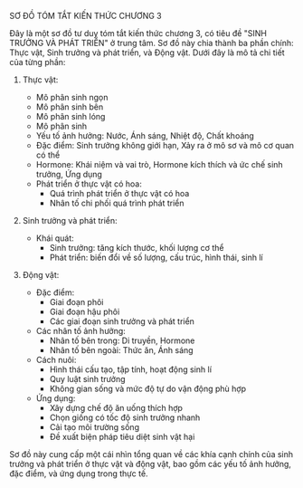 SƠ ĐỒ TÓM TẮT KIẾN THỨC CHƯƠNG 3

Đây là một sơ đồ tư duy tóm tắt kiến thức chương 3, có tiêu đề "SINH TRƯỞNG VÀ PHÁT TRIỂN" ở trung tâm. Sơ đồ này chia thành ba phần chính: Thực vật, Sinh trưởng và phát triển, và Động vật. Dưới đây là mô tả chi tiết của từng phần:

1. Thực vật:
   - Mô phân sinh ngọn
   - Mô phân sinh bên
   - Mô phân sinh lóng
   - Mô phân sinh
   - Yếu tố ảnh hưởng: Nước, Ánh sáng, Nhiệt độ, Chất khoáng
   - Đặc điểm: Sinh trưởng không giới hạn, Xảy ra ở mô sơ và mô cơ quan có thể
   - Hormone: Khái niệm và vai trò, Hormone kích thích và ức chế sinh trưởng, Ứng dụng
   - Phát triển ở thực vật có hoa:
     + Quá trình phát triển ở thực vật có hoa
     + Nhân tố chi phối quá trình phát triển

2. Sinh trưởng và phát triển:
   - Khái quát:
     + Sinh trưởng: tăng kích thước, khối lượng cơ thể
     + Phát triển: biến đổi về số lượng, cấu trúc, hình thái, sinh lí

3. Động vật:
   - Đặc điểm:
     + Giai đoạn phôi
     + Giai đoạn hậu phôi
     + Các giai đoạn sinh trưởng và phát triển
   - Các nhân tố ảnh hưởng:
     + Nhân tố bên trong: Di truyền, Hormone
     + Nhân tố bên ngoài: Thức ăn, Ánh sáng
   - Cách nuôi:
     + Hình thái cấu tạo, tập tính, hoạt động sinh lí
     + Quy luật sinh trưởng
     + Không gian sống và mức độ tự do vận động phù hợp
   - Ứng dụng:
     + Xây dựng chế độ ăn uống thích hợp
     + Chọn giống có tốc độ sinh trưởng nhanh
     + Cải tạo môi trường sống
     + Đề xuất biện pháp tiêu diệt sinh vật hại

Sơ đồ này cung cấp một cái nhìn tổng quan về các khía cạnh chính của sinh trưởng và phát triển ở thực vật và động vật, bao gồm các yếu tố ảnh hưởng, đặc điểm, và ứng dụng trong thực tế.